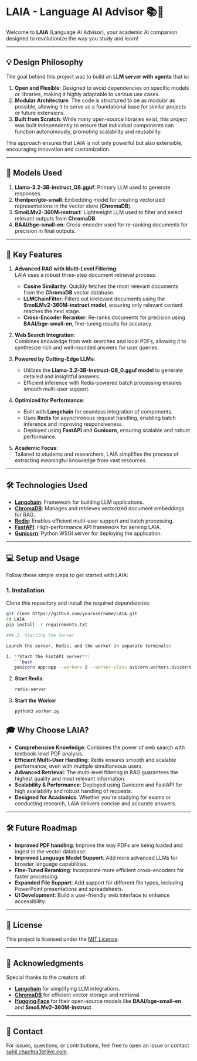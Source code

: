 # LAIA - Language AI Advisor 📚🤖

Welcome to **LAIA** (Language AI Advisor), your academic AI companion designed to revolutionize the way you study and learn!

---

## 💡 Design Philosophy

The goal behind this project was to build an **LLM server with agents** that is:

1. **Open and Flexible**: Designed to avoid dependencies on specific models or libraries, making it highly adaptable to various use cases.  
2. **Modular Architecture**: The code is structured to be as modular as possible, allowing it to serve as a foundational base for similar projects or future extensions.  
3. **Built from Scratch**: While many open-source libraries exist, this project was built independently to ensure that individual components can function autonomously, promoting scalability and reusability.

This approach ensures that LAIA is not only powerful but also extensible, encouraging innovation and customization.

---

## 🧠 Models Used

1. **Llama-3.2-3B-instruct_Q8.gguf**: Primary LLM used to generate responses.  
2. **thenlper/gte-small**: Embedding model for creating vectorized representations in the vector store (**ChromaDB**).  
3. **SmolLMv2-360M-instruct**: Lightweight LLM used to filter and select relevant outputs from **ChromaDB**.  
4. **BAAI/bge-small-en**: Cross-encoder used for re-ranking documents for precision in final outputs.  

---

## 🚀 Key Features

1. **Advanced RAG with Multi-Level Filtering**:  
   LAIA uses a robust three-step document retrieval process:  
   - **Cosine Similarity**: Quickly fetches the most relevant documents from the **ChromaDB** vector database.  
   - **LLMChainFilter**: Filters out irrelevant documents using the **SmolLMv2-360M-instruct model**, ensuring only relevant content reaches the next stage.  
   - **Cross-Encoder Reranker**: Re-ranks documents for precision using **BAAI/bge-small-en**, fine-tuning results for accuracy.  

2. **Web Search Integration**:  
   Combines knowledge from web searches and local PDFs, allowing it to synthesize rich and well-rounded answers for user queries.

3. **Powered by Cutting-Edge LLMs**:  
   - Utilizes the **Llama-3.2-3B-Instruct-Q8_0.gguf model** to generate detailed and insightful answers.  
   - Efficient inference with Redis-powered batch processing ensures smooth multi-user support.

4. **Optimized for Performance**:  
   - Built with **Langchain** for seamless integration of components.  
   - Uses **Redis** for asynchronous request handling, enabling batch inference and improving responsiveness.  
   - Deployed using **FastAPI** and **Gunicorn**, ensuring scalable and robust performance.

5. **Academic Focus**:  
   Tailored to students and researchers, LAIA simplifies the process of extracting meaningful knowledge from vast resources.

---

## 🛠️ Technologies Used

- **[Langchain](https://github.com/hwchase17/langchain)**: Framework for building LLM applications.  
- **[ChromaDB](https://docs.trychroma.com/)**: Manages and retrieves vectorized document embeddings for RAG.  
- **[Redis](https://redis.io/)**: Enables efficient multi-user support and batch processing.  
- **[FastAPI](https://fastapi.tiangolo.com/)**: High-performance API framework for serving LAIA.  
- **[Gunicorn](https://gunicorn.org/)**: Python WSGI server for deploying the application.

---

## 💻 Setup and Usage

Follow these simple steps to get started with LAIA:

### 1. Installation
Clone this repository and install the required dependencies:

```bash
git clone https://github.com/yourusername/LAIA.git
cd LAIA
pip install -r requirements.txt

### 2. Starting the Server

Launch the server, Redis, and the worker in separate terminals:

1. **Start the FastAPI server**:
   ```bash
   gunicorn app:app --workers 2 --worker-class uvicorn.workers.UvicornWorker --bind 0.0.0.0:80 --timeout 10000 --access-logfile guni.log
   ````
2. **Start Redis**:
    ```bash
    redis-server
    ````
3. **Start the Worker**
    ```bash
    python3 worker.py
    ```

## 🎓 Why Choose LAIA?

- **Comprehensive Knowledge**: Combines the power of web search with textbook-level PDF analysis.  
- **Efficient Multi-User Handling**: Redis ensures smooth and scalable performance, even with multiple simultaneous users.  
- **Advanced Retrieval**: The multi-level filtering in RAG guarantees the highest quality and most relevant information.  
- **Scalability & Performance**: Deployed using Gunicorn and FastAPI for high availability and robust handling of requests.  
- **Designed for Academics**: Whether you're studying for exams or conducting research, LAIA delivers concise and accurate answers.  

---

## 🛠️ Future Roadmap

- **Improved PDF handling**: Improve the way PDFs are being loaded and ingest in the vector database. 
- **Improved Language Model Support**: Add more advanced LLMs for broader language capabilities.  
- **Fine-Tuned Reranking**: Incorporate more efficient cross-encoders for faster processing.  
- **Expanded File Support**: Add support for different file types, including PowerPoint presentations and spreadsheets.  
- **UI Development**: Build a user-friendly web interface to enhance accessibility.  

---

## 📜 License

This project is licensed under the [MIT License](LICENSE).

---

## 🙌 Acknowledgments

Special thanks to the creators of:
- **[Langchain](https://github.com/hwchase17/langchain)** for simplifying LLM integrations.  
- **[ChromaDB](https://docs.trychroma.com/)** for efficient vector storage and retrieval.  
- **[Hugging Face](https://huggingface.co/)** for their open-source models like **BAAI/bge-small-en** and **SmolLMv2-360M-instruct**.

---

## 📩 Contact

For issues, questions, or contributions, feel free to open an issue or contact [sahil.chachra3@live.com](mailto:sahil.chachra3@live.com).
